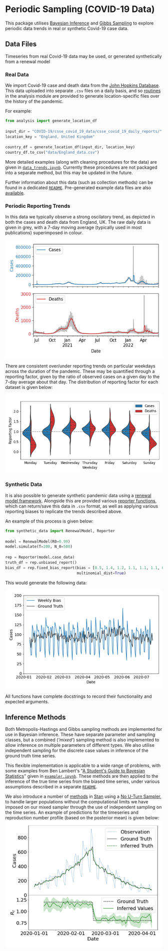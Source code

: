 # Periodic Sampling (COVID-19 Data)

This package utilises [Bayesian Inference](https://en.wikipedia.org/wiki/Bayesian_inference) and [Gibbs Sampling](https://en.wikipedia.org/wiki/Gibbs_sampling) to explore periodic data trends in real or synthetic Covid-19 case data.

## Data Files

Timeseries from real Covid-19 data may be used, or generated synthetically from a renewal model

### Real Data

We import Covid-19 case and death data from the [John Hopkins Database](https://coronavirus.jhu.edu/about). This data uploaded into separate `.csv` files on a daily basis, and so [routines](periodic_sampling/analysis/country_data.py) in the analysis module are provided to generate location-specific files over the history of the pandemic.

For example:

```python
from analysis import generate_location_df

input_dir = "COVID-19/csse_covid_19_data/csse_covid_19_daily_reports/"
location_key = "England, United Kingdom"

country_df = generate_location_df(input_dir, location_key)
country_df.to_csv("data/England_data.csv")
```

More detailed examples (along with cleaning procedures for the data) are given in [`data_trends.ipynb`](periodic_sampling/data_trends.ipynb).
Currently these procedures are not packaged into a separate method, but this may be updated in the future.

Further information about this data (such as collection methods) can be found in a dedicated [`README`](data/README.md). Pre-generated example data files are also [available](data).

### Periodic Reporting Trends

In this data we typically observe a strong oscilatory trend, as depicted in both the cases and death data from England, UK. The raw daily data is given in grey, with a 7-day moving average (typically used in most publications) superimposed in colour.

![UK Covid Data](images/data_trends/daily_data_EnglandUnitedKingdom.png)

There are consistent over/under reporting trends on particular weekdays across the duration of the pandemic. These may be quantified through a reporting factor, given by the ratio of observed cases on a given day to the 7-day average about that day. The distribution of reporting factor for each dataset is given below:

![Weekday Bias Violin Plot](images/data_trends/daily_violin_EnglandUnitedKingdom.png)

### Synthetic Data

It is also possible to generate synthetic pandemic data using a [renewal model framework](periodic_sampling/synthetic_data/renewal_model.py). Alongside this are provided various [reporter functions](periodic_sampling/synthetic_data/biased_reporter.py), which can return/save this data in `.csv` format, as well as applying various reporting biases to replicate the trends described above.

An example of this process is given below:

```python
from synthetic_data import RenewalModel, Reporter

model = RenewalModel(R0=0.99)
model.simulate(T=200, N_0=500)

rep = Reporter(model.case_data)
truth_df = rep.unbiased_report()
bias_df = rep.fixed_bias_report(bias = [0.5, 1.4, 1.2, 1.1, 1.1, 1.1, 0.6],
                                multinomial_dist=True)
```

This would generate the following data:

![Synthetic Data Example](images/synthetic_data_examples/biased_output_T_200_N0_500.png)

All functions have complete docstrings to record their functionality and expected arguments.

## Inference Methods

Both Metropolis-Hastings and Gibbs sampling methods are implemented for use in Bayesian inference. These have separate parameter and sampling classes, but a combined (_'mixed'_) sampling method is also implemented to allow inference on multiple parameters of different types. We also utilise independent sampling for the discrete case values in inference of the ground truth time series.

This flexible implementation is applicable to a wide range of problems, with some examples from Ben Lambert's "[A Student's Guide to Bayesian Statistics](https://study.sagepub.com/lambert)" given in [`exampler.ipynb`](periodic_sampling/sampling_methods/exampler.ipynb). These methods are then applied to the inference of the true time series from the biased time series, under various assumptions described in a separate [`README`](periodic_sampling/README.md).

We also introduce a number of [methods](stan_inference/) in [Stan](https://mc-stan.org/) using a [No U-Turn Sampler](https://arxiv.org/abs/1111.4246), to handle larger populations without the computational limits we have imposed on our mixed sampler through the use of independent sampling on the time series. An example of predictions for the timeseries and reproduction number profile (based on the posterior mean) is given below:
![Stan Example Example](stan_inference/full_model/stepped_profile/combined_series_poisson_T_100_N0_100_R0diff_0.2_It_5000_seed_41.png)